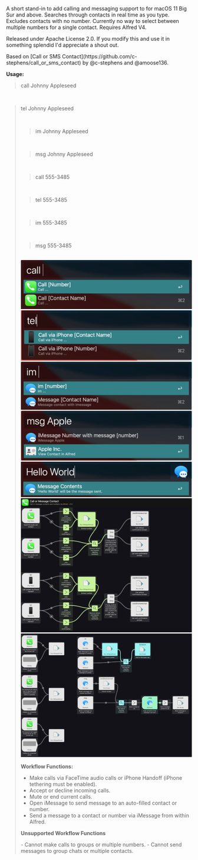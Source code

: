<p>A short stand-in to add calling and messaging support to for macOS 11 Big Sur and above. Searches through contacts in real time as you type. Excludes contacts with no number. Currently no way to select between multiple numbers for a single contact. Requires Alfred V4.<br></p>

<p>Released under Apache License 2.0. If you modify this and use it in something splendid I'd appreciate a shout out.</p>

<p>Based on [Call or SMS Contact](https://github.com/c-stephens/call_or_sms_contact) by @c-stephens and @amoose136. </p>

<p><b>Usage:</b></p>
<blockquote>
<p>call Johnny Appleseed</p>
</blockquote>
<br>

<blockquote>
<p>tel Johnny Appleseed</p>
</blockqute>
<br>

<blockquote>
<p>im Johnny Appleseed</p>
</blockquote>
<br>

<blockquote>
<p>msg Johnny Appleseed</p>
</blockquote>
<br>

<blockquote>
<p>call&nbsp;555-3485</p>
</blockquote>
<br>

<blockquote>
<p>tel&nbsp;555-3485</p>
</blockquote>
<br>

<blockquote>
<p>im&nbsp;555-3485</p>
</blockquote>
<br>

<blockquote>
<p>msg&nbsp;555-3485</p>
</blockquote>
<br>

<img src="/Screenshots/call.png">
<br>
<img src="/Screenshots/tel.png">
<br>
<img src="/Screenshots/im.png">
<br>
<img src="/Screenshots/msg1.png">
<br>
<img src="/Screenshots/msg2.png">
<br>
<img src="/Screenshots/Workflow1.png">
<br>
<img src="/Screenshots/Workflow2.png">
<br>

<p><b>Workflow Functions:</b></p>

- Make calls via FaceTime audio calls or iPhone Handoff (iPhone tethering must be enabled).
- Accept or decline incoming calls.
- Mute or end current calls.
- Open iMessage to send message to an auto-filled contact or number.
- Send a message to a contact or number via iMessage from within Alfred.

<p><b>Unsupported Workflow Functions</b></p>
- Cannot make calls to groups or multiple numbers.
- Cannot send messages to group chats or multiple contacts.
